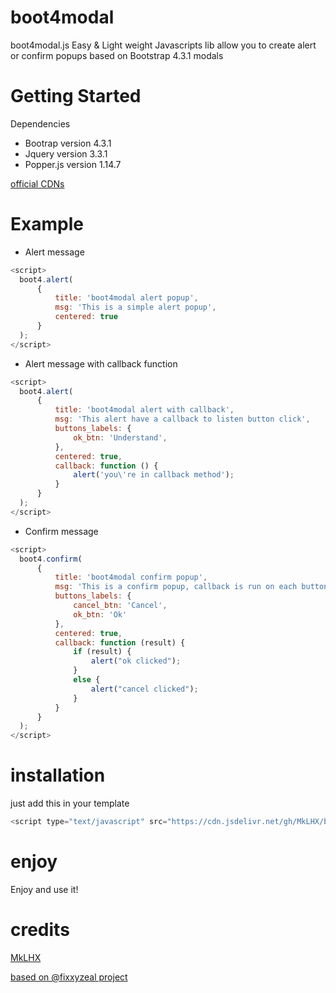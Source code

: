 # boot4modal
boot4modal.js Easy &amp; Light weight Javascripts lib allow you to create alert or confirm popups based on Bootstrap 4.3.1 modals

# Getting Started 

Dependencies

- Bootrap version 4.3.1
- Jquery version 3.3.1
- Popper.js version 1.14.7

[official CDNs](https://www.bootstrapcdn.com/)


# Example
  - Alert message
  ```javascript
<script>
    boot4.alert(
        {
            title: 'boot4modal alert popup',
            msg: 'This is a simple alert popup',
            centered: true
        }
    );
</script>
  ```
  - Alert message with callback function
  ```javascript
<script>
    boot4.alert(
        {
            title: 'boot4modal alert with callback',
            msg: 'This alert have a callback to listen button click',
            buttons_labels: {
                ok_btn: 'Understand',
            },
            centered: true,
            callback: function () {
                alert('you\'re in callback method');
            }
        }
    );
</script>
   ```
  - Confirm message
  ```javascript
  <script>
    boot4.confirm(
        {
            title: 'boot4modal confirm popup',
            msg: 'This is a confirm popup, callback is run on each buttons',
            buttons_labels: {
                cancel_btn: 'Cancel',
                ok_btn: 'Ok'
            },
            centered: true,
            callback: function (result) {
                if (result) {
                    alert("ok clicked");
                }
                else {
                    alert("cancel clicked");
                }
            }
        }
    );
  </script>
  ```

# installation
just add this in your template
```javascript
<script type="text/javascript" src="https://cdn.jsdelivr.net/gh/MkLHX/boot4modal@0.0.2/boot4modal.js"></script>;
```

# enjoy
Enjoy and use it!

# credits
[MkLHX](https://github.com/MkLHX/boot4modal)

[based on @fixxyzeal project](https://github.com/fixxyzeal/boot4alert)
